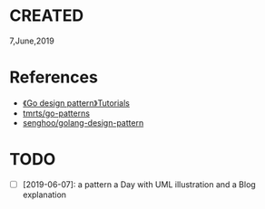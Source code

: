 # CREATED
7,June,2019

# References
- [《Go design pattern》Tutorials](https://www.bilibili.com/video/av10623920)
- [tmrts/go-patterns](https://github.com/tmrts/go-patterns)
- [senghoo/golang-design-pattern](https://github.com/senghoo/golang-design-pattern)

# TODO
- [ ] [2019-06-07]: a pattern a Day with UML illustration and a Blog explanation
